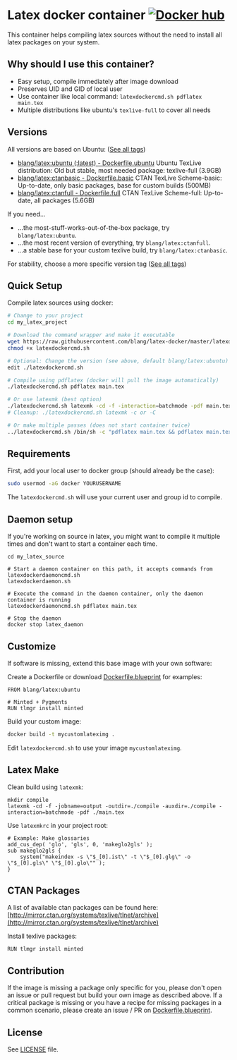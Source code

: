 Latex docker container [![Docker hub](https://img.shields.io/docker/pulls/blang/latex.svg)](https://hub.docker.com/r/blang/latex/)
======================

This container helps compiling latex sources without the need to install all latex packages on your system.

Why should I use this container?
-----

- Easy setup, compile immediately after image download
- Preserves UID and GID of local user
- Use container like local command: `latexdockercmd.sh pdflatex main.tex`
- Multiple distributions like ubuntu's `texlive-full` to cover all needs

Versions
--------
All versions are based on Ubuntu: ([See all tags](https://hub.docker.com/r/blang/latex/))

- [blang/latex:ubuntu (:latest) - Dockerfile.ubuntu](Dockerfile.ubuntu) Ubuntu TexLive distribution: Old but stable, most needed package: texlive-full (3.9GB)
- [blang/latex:ctanbasic - Dockerfile.basic](Dockerfile.basic) CTAN TexLive Scheme-basic: Up-to-date, only basic packages, base for custom builds (500MB)
- [blang/latex:ctanfull - Dockerfile.full](Dockerfile.full) CTAN TexLive Scheme-full: Up-to-date, all packages (5.6GB)

If you need...
- ...the most-stuff-works-out-of-the-box package, try `blang/latex:ubuntu`.
- ...the most recent version of everything, try `blang/latex:ctanfull`.
- ...a stable base for your custom texlive build, try `blang/latex:ctanbasic`.

For stability, choose a more specific version tag ([See all tags](https://hub.docker.com/r/blang/latex/))

Quick Setup
-----------

Compile latex sources using docker:
```bash
# Change to your project
cd my_latex_project

# Download the command wrapper and make it executable
wget https://raw.githubusercontent.com/blang/latex-docker/master/latexdockercmd.sh
chmod +x latexdockercmd.sh

# Optional: Change the version (see above, default blang/latex:ubuntu)
edit ./latexdockercmd.sh

# Compile using pdflatex (docker will pull the image automatically)
./latexdockercmd.sh pdflatex main.tex

# Or use latexmk (best option)
./latexdockercmd.sh latexmk -cd -f -interaction=batchmode -pdf main.tex
# Cleanup: ./latexdockercmd.sh latexmk -c or -C

# Or make multiple passes (does not start container twice)
../latexdockercmd.sh /bin/sh -c "pdflatex main.tex && pdflatex main.tex"
```

Requirements
------------

First, add your local user to docker group (should already be the case):
```bash
sudo usermod -aG docker YOURUSERNAME
```

The `latexdockercmd.sh` will use your current user and group id to compile.


Daemon setup
------------

If you're working on source in latex, you might want to compile it multiple times and don't want to start a container each time.

```
cd my_latex_source

# Start a daemon container on this path, it accepts commands from latexdockerdaemoncmd.sh
latexdockerdaemon.sh

# Execute the command in the daemon container, only the daemon container is running
latexdockerdaemoncmd.sh pdflatex main.tex

# Stop the daemon
docker stop latex_daemon
```

Customize
---------

If software is missing, extend this base image with your own software:

Create a Dockerfile or download [Dockerfile.blueprint](Dockerfile.blueprint) for examples:
```
FROM blang/latex:ubuntu

# Minted + Pygments
RUN tlmgr install minted
```

Build your custom image:
```bash
docker build -t mycustomlateximg .
```

Edit `latexdockercmd.sh` to use your image `mycustomlateximg`.

Latex Make
-----------------

Clean build using `latexmk`:
```
mkdir compile
latexmk -cd -f -jobname=output -outdir=./compile -auxdir=./compile -interaction=batchmode -pdf ./main.tex
```

Use `latexmkrc` in your project root:
```
# Example: Make glossaries
add_cus_dep( 'glo', 'gls', 0, 'makeglo2gls' );
sub makeglo2gls {
    system("makeindex -s \"$_[0].ist\" -t \"$_[0].glg\" -o \"$_[0].gls\" \"$_[0].glo\"" );
}
```


CTAN Packages
-------------
A list of available ctan packages can be found here: [http://mirror.ctan.org/systems/texlive/tlnet/archive](http://mirror.ctan.org/systems/texlive/tlnet/archive)

Install texlive packages:
```
RUN tlmgr install minted
```

Contribution
------------

If the image is missing a package only specific for you, please don't open an issue or pull request but build your own image as described above.
If a critical package is missing or you have a recipe for missing packages in a common scenario, please create an issue / PR on [Dockerfile.blueprint](Dockerfile.blueprint).

License
-------

See [LICENSE](LICENSE) file.
